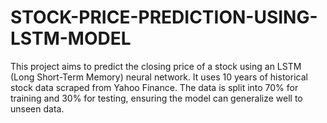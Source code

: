 # STOCK-PRICE-PREDICTION-USING-LSTM-MODEL
This project aims to predict the closing price of a stock using an LSTM (Long Short-Term Memory) neural network. It uses 10 years of historical stock data scraped from Yahoo Finance. The data is split into 70% for training and 30% for testing, ensuring the model can generalize well to unseen data.

